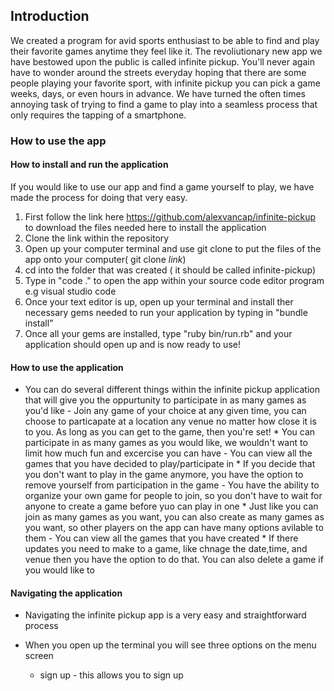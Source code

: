 ## Introduction 
We created a program for avid sports enthusiast to be able to find and play their favorite games anytime they feel like it. The revoliutionary new app we have bestowed upon the public is called infinite pickup. You'll never again have to wonder around the streets everyday hoping that there are some people playing your favorite sport, with infinite pickup you can pick a game weeks, days, or even hours in advance. We have turned the often times annoying task of trying to find a game to play into a seamless process that only requires the tapping of a smartphone. 

### How to use the app

#### How to install and run the application

If you would like to use our app and find a game yourself to play, we have  made the process for doing that very easy.
1. First follow the link here https://github.com/alexvancap/infinite-pickup to download the files needed here to install the application
2. Clone the link within the repository
3. Open up your computer terminal and use git clone to put the files of the app onto your computer( git clone *link*)
4. cd into the folder that was created ( it should be called infinite-pickup)
5. Type in "code ." to open the app within your source code editor program e.g visual studio code
6. Once your text editor is up, open up your terminal and install ther necessary gems needed to run your application by typing in "bundle install"
7. Once all your gems are installed, type "ruby bin/run.rb" and your application should open up and is now ready to use!


#### How to use the application
- You can do several different things within the infinite pickup application that will give you the oppurtunity to participate in as many games as you'd like
       - Join any game of your choice at any given time, you can choose to particapate at a location any venue no matter how close it is to you. As long as you can get to the game, then you're set!
           * You can participate in as many games as you would like, we wouldn't want to limit how much fun and excercise you can have
       - You can view all the games that you have decided to play/participate in 
             * If you decide that you don't want to play in the game anymore, you have the option to remove yourself from  participation in the game
       - You have the ability to organize your own game for people to join, so you don't have to wait for anyone to create a game before yuo can play in one
            * Just like you can join as many games as you want, you can also create as many games as you want, so other players on the app can have many options avilable to them
       - You can view all the games that you have created
            * If there updates you need to make to a game, like chnage the date,time, and venue then you have the option to do that. You can also delete a game if you would like to 


#### Navigating the application 

- Navigating the infinite pickup app is a very easy and straightforward process

- When you open up the terminal you will see three options on the menu screen
    * sign up - this allows you to sign up






    